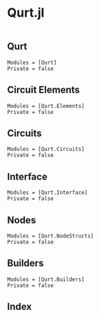 # Qurt.jl

```@contents
```

## Qurt
```@autodocs
Modules = [Qurt]
Private = false
```

## Circuit Elements
```@autodocs
Modules = [Qurt.Elements]
Private = false
```

## Circuits

```@autodocs
Modules = [Qurt.Circuits]
Private = false
```

## Interface
```@autodocs
Modules = [Qurt.Interface]
Private = false
```

## Nodes
```@autodocs
Modules = [Qurt.NodeStructs]
Private = false
```

## Builders
```@autodocs
Modules = [Qurt.Builders]
Private = false
```

## Index

```@index
```
